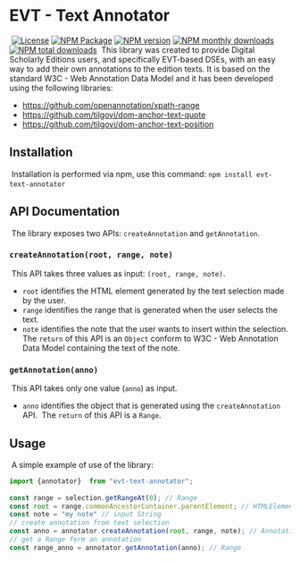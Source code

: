 EVT - Text Annotator
=================
​
[![License](https://img.shields.io/badge/license-MIT-blue.svg)](http://opensource.org/licenses/MIT)
[![NPM Package](https://img.shields.io/npm/v/evt-textAnnotator.svg)](https://www.npmjs.com/package/evt-text-annotator)
[![NPM version](https://img.shields.io/npm/v/evt-text-annotator.svg?style=flat)](https://www.npmjs.com/package/evt-text-annotator)
[![NPM monthly downloads](https://img.shields.io/npm/dm/evt-text-annotator.svg?style=flat)](https://npmjs.org/package/evt-text-annotator)
[![NPM total downloads](https://img.shields.io/npm/dt/evt-text-annotator.svg?style=flat)](https://npmjs.org/package/evt-text-annotator)
​
This library was created to provide Digital Scholarly Editions users, and specifically EVT-based DSEs, with an easy way to add their own annotations to the edition texts. It is based on the standard W3C - Web Annotation Data Model and it has been developed using the following libraries:
​
- https://github.com/openannotation/xpath-range
- https://github.com/tilgovi/dom-anchor-text-quote
- https://github.com/tilgovi/dom-anchor-text-position
​
## Installation
​
Installation is performed via npm, use this command: `npm install evt-text-annotator`
​
## API Documentation
​
The library exposes two APIs: `createAnnotation` and `getAnnotation`.
​
### `createAnnotation(root, range, note)`
​
This API takes three values ​​as input: `(root, range, note)`.
- `root` identifies the HTML element generated by the text selection made by the user.
​
- `range` identifies the range that is generated when the user selects the text.
​
- `note` identifies the note that the user wants to insert within the selection.
​
The `return` of this API is an `Object` conform to W3C - Web Annotation Data Model containing the text of the note.
​
### `getAnnotation(anno)`
​
This API takes only one value ​​(`anno`) as input.
- `anno` identifies the object that is generated using the `createAnnotation` API.
​
The `return` of this API is a `Range`.
​
## Usage
​
A simple example of use of the library:
​
```js
import {annotator}  from "evt-text-annotator";
​
const range = selection.getRangeAt(0); // Range
const root = range.commonAncestorContainer.parentElement; // HTMLElement
const note = "my note" // input String
// create annotation from text selection
const anno = annotator.createAnnotation(root, range, note); // Annotation
// get a Range form an annotation 
const range_anno = annotator.getAnnotation(anno); // Range
```
​
​
